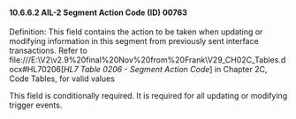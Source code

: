 #### 10.6.6.2 AIL-2 Segment Action Code (ID) 00763

Definition: This field contains the action to be taken when updating or modifying information in this segment from previously sent interface transactions. Refer to file:///E:\V2\v2.9%20final%20Nov%20from%20Frank\V29_CH02C_Tables.docx#HL70206[_HL7 Table 0206 - Segment Action Code_] in Chapter 2C, Code Tables, for valid values

This field is conditionally required. It is required for all updating or modifying trigger events.
